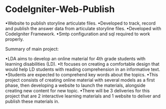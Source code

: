 # CodeIgniter-Web-Publish
 
•Website to publish storyline articulate files.
•Developed to track, record and publish the answer data from articulate storyline files.
•Developed with CodeIgniter Framework.
•Smtp configuration and sql required to work properly.


Summary of main project:

•LDA aims to develop an online material for 4th grade students with learning disabilities (LD).
•It focuses on creating a comfortable design that would help LD students with reading comprehension in an informative text.
•Students are expected to comprehend key words about the topics.
•This project consists of creating online material with several models as a first phase, then developing a website to launch the materials, alongside creating new content for new topic.
•There will be 3 deliveries for this project that are 2 interactive learning materials and 1 website to deliver and publish these materials in.

